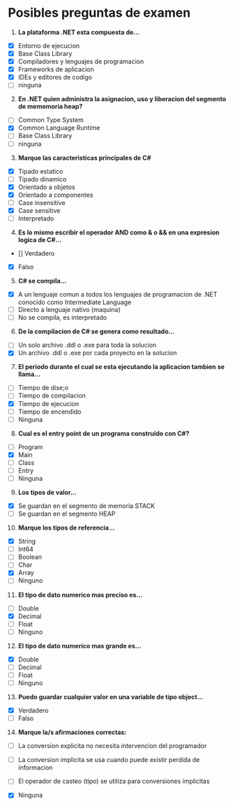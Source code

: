 # Posibles preguntas de examen

1. **La plataforma .NET esta compuesta de...**

- [x] Entorno de ejecucion
- [x] Base Class Library
- [x] Compiladores y lenguajes de programacion
- [x] Frameworks de aplicacion
- [x] IDEs y editores de codigo
- [ ] ninguna

2. **En .NET quien administra la asignacion, uso y liberacion del segmento de mememoria heap?**

- [ ] Common Type System
- [x] Common Language Runtime
- [ ] Base Class Library
- [ ] ninguna

3. **Marque las caracteristicas principales de C#**

- [x] Tipado estatico
- [ ] Tipado dinamico
- [x] Orientado a objetos
- [x] Orientado a componentes
- [ ] Case insensitive
- [x] Case sensitive
- [ ] Interpretado

4. **Es lo mismo escribir el operador AND como & o && en una expresion logica de C#...**

- [] Verdadero
- [x] Falso

5. **C# se compila...**

- [x] A un lenguaje comun a todos los lenguajes de programacion de .NET conocido como Intermediate Language
- [ ] Directo a lenguaje nativo (maquina)
- [ ] No se compila, es interpretado   

6. **De la compilacion de C# se genera como resultado...**

- [ ] Un solo archivo .ddl o .exe para toda la solucion
- [x] Un archivo .ddl o .exe por cada proyecto en la solucion

7. **El periodo durante el cual se esta ejecutando la aplicacion tambien se llama...**

- [ ] Tiempo de dise;o
- [ ] Tiempo de compilacion
- [x] Tiempo de ejecucion
- [ ] Tiempo de encendido
- [ ] Ninguna

8. **Cual es el entry point de un programa construido con C#?**

- [ ] Program
- [x] Main
- [ ] Class
- [ ] Entry
- [ ] Ninguna

9. **Los tipos de valor...**

- [x] Se guardan en el segmento de memoria STACK
- [ ] Se guardan en el segmento HEAP

10. **Marque los tipos de referencia...**

- [x] String
- [ ] Int64
- [ ] Boolean
- [ ] Char
- [x] Array
- [ ] Ninguno

11. **El tipo de dato numerico mas preciso es...**

- [ ] Double
- [x] Decimal 
- [ ] Float
- [ ] Ninguno

12. **El tipo de dato numerico mas grande es...**

- [x] Double
- [ ] Decimal
- [ ] Float
- [ ] Ninguno

13. **Puedo guardar cualquier valor en una variable de tipo object...**

- [x] Verdadero
- [ ] Falso

14. **Marque la/s afirmaciones correctas:**

- [ ] La conversion explicita no necesita intervencion del programador
- [ ] La conversion implicita se usa cuando puede existir perdida de informacion
- [ ] El operador de casteo (tipo) se utiliza para conversiones implicitas
- [x] Ninguna


